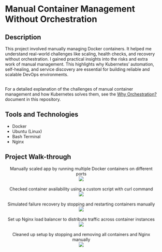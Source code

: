 <h1>Manual Container Management Without Orchestration</h1>


<h2>Description</h2>
This project involved manually managing Docker containers. It helped me understand real-world challenges like scaling, health checks, and recovery without orchestration. I gained practical insights into the risks and extra work of manual management. This highlights why Kubernetes’ automation, self-healing, and service discovery are essential for building reliable and scalable DevOps environments.

<br>For a detailed explanation of the challenges of manual container management and how Kubernetes solves them, see the [Why Orchestration?](https://github.com/muhammadhassaan-solves/manual-container-management-without-kubernetes/blob/main/why_orchestration.md) document in this repository.
<br />



<h2>Tools and Technologies</h2>

- Docker
- Ubuntu (Linux)
- Bash Terminal
- Nginx

<h2>Project Walk-through</h2>

<p align="center">
Manually scaled app by running multiple Docker containers on different ports <br/>
<img src="https://i.postimg.cc/prw8GBR7/2.jpg" />
<br />
<br />
Checked container availability using a custom script with curl command <br/>
<img src="https://i.postimg.cc/xT79XTP6/3.jpg"/>
<br />
<br />
Simulated failure recovery by stopping and restarting containers manually <br/>
<img src="https://i.postimg.cc/Y0Ky5ZNf/4.jpg" />
<br />
<br />
Set up Nginx load balancer to distribute traffic across container instances <br/>
<img src="https://i.postimg.cc/zXgqRHGV/5.jpg"/>
<br />
<br />
Cleaned up setup by stopping and removing all containers and Nginx manually <br/>
<img src="https://i.postimg.cc/LXgZY6YR/7.jpg"/>
<br />
<br />
</p>
